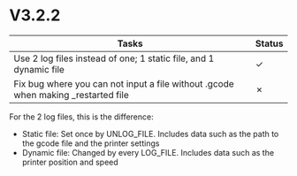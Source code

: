 # V3.2.2

| Tasks | Status |
| ----- | ------ |
| Use 2 log files instead of one; 1 static file, and 1 dynamic file | &check; |
| Fix bug where you can not input a file without .gcode when making _restarted file | &cross; |

For the 2 log files, this is the difference:

* Static file: Set once by UNLOG_FILE. Includes data such as the path to the gcode file and the printer settings
* Dynamic file: Changed by every LOG_FILE. Includes data such as the printer position and speed
